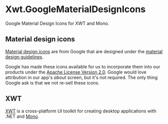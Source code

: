 # Xwt.GoogleMaterialDesignIcons
Google Material Design Icons for XWT and Mono.

## Material design icons
[Material design icons](http://www.google.com/design/spec/style/icons.html#icons-system-icons) are from Google that are designed under the [material design guidelines](http://www.google.com/design/spec).

Google has made these icons available for us to incorporate them into our products under the [Apache License Version 2.0](http://www.apache.org/licenses/LICENSE-2.0.txt). Google would love attribution in our app's *about* screen, but it's not required. The only thing Google ask is that we not re-sell these icons.

## XWT
[XWT](https://github.com/mono/xwt) is a cross-platform UI toolkit for creating desktop applications with .NET and [Mono](http://www.mono-project.com/).
